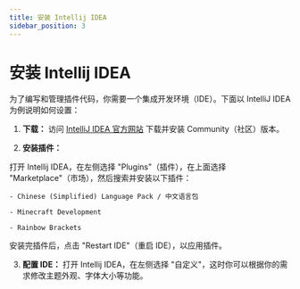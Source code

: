 ```yaml
---
title: 安装 Intellij IDEA
sidebar_position: 3
---
```


# 安装 Intellij IDEA

为了编写和管理插件代码，你需要一个集成开发环境（IDE）。下面以 IntelliJ IDEA 为例说明如何设置：

1. **下载：** 访问 [IntelliJ IDEA 官方网站](https://www.jetbrains.com/idea/download/) 下载并安装 Community（社区）版本。

2. **安装插件：** 

打开 Intellij IDEA，在左侧选择 "Plugins"（插件），在上面选择 "Marketplace"（市场），然后搜索并安装以下插件：
    
    - Chinese (Simplified) Language Pack / 中文语言包

    - Minecraft Development

    - Rainbow Brackets

安装完插件后，点击 "Restart IDE"（重启 IDE），以应用插件。

3. **配置 IDE：** 打开 Intellij IDEA，在左侧选择 "自定义"，这时你可以根据你的需求修改主题外观、字体大小等功能。